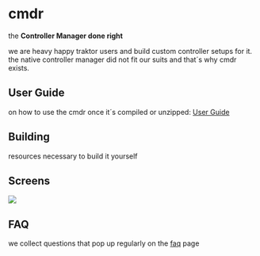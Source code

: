 # cmdr
the **Controller Manager done right**

we are heavy happy traktor users and build custom controller setups for it. the native controller manager did not fit our suits and that´s why cmdr exists.

## User Guide

on how to use the cmdr once it´s compiled or unzipped: [User Guide](User-Guide)

## Building

resources necessary to build it yourself

## Screens

![](Documentation_http://cmdr.acidbuddha.com/img/overview.PNG)

## FAQ

we collect questions that pop up regularly on the [faq](faq) page